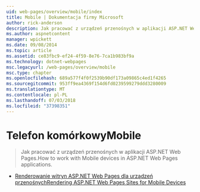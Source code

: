```yaml
---
uid: web-pages/overview/mobile/index
title: Mobile | Dokumentacja firmy Microsoft
author: rick-anderson
description: Jak pracować z urządzeń przenośnych w aplikacji ASP.NET Web Pages.
ms.author: aspnetcontent
manager: wpickett
ms.date: 09/08/2014
ms.topic: article
ms.assetid: ce83fbc9-ef24-4f59-8e76-7ca1b983bf9a
ms.technology: dotnet-webpages
msc.legacyurl: /web-pages/overview/mobile
msc.type: chapter
ms.openlocfilehash: 689a577f4f0f2539b90df173a09865c4ed1f4265
ms.sourcegitcommit: 953ff9ea4369f154d6fd0239599279ddd3280009
ms.translationtype: MT
ms.contentlocale: pl-PL
ms.lasthandoff: 07/03/2018
ms.locfileid: "37398351"
---
```

<a name="mobile"></a><span data-ttu-id="beca3-103">Telefon komórkowy</span><span class="sxs-lookup"><span data-stu-id="beca3-103">Mobile</span></span>
====================
> <span data-ttu-id="beca3-104">Jak pracować z urządzeń przenośnych w aplikacji ASP.NET Web Pages.</span><span class="sxs-lookup"><span data-stu-id="beca3-104">How to work with Mobile devices in ASP.NET Web Pages applications.</span></span>


- [<span data-ttu-id="beca3-105">Renderowanie witryn ASP.NET Web Pages dla urządzeń przenośnych</span><span class="sxs-lookup"><span data-stu-id="beca3-105">Rendering ASP.NET Web Pages Sites for Mobile Devices</span></span>](rendering-aspnet-web-pages-sites-for-mobile-devices.md)
